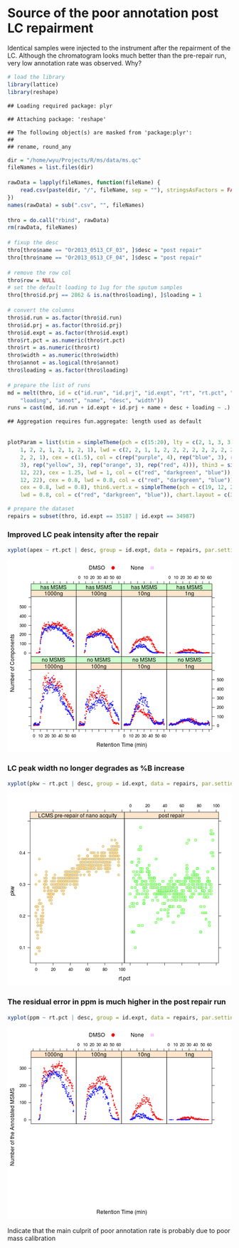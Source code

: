 Source of the poor annotation post LC repairment
========================================================

Identical samples were injected to the instrument after the repairment of the LC. Although the chromatogram looks much better than the pre-repair run, very low annotation rate was observed. Why?


```r
# load the library
library(lattice)
library(reshape)
```

```
## Loading required package: plyr
```

```
## Attaching package: 'reshape'
```

```
## The following object(s) are masked from 'package:plyr':
## 
## rename, round_any
```



```r
dir = "/home/wyu/Projects/R/ms/data/ms.qc"
fileNames = list.files(dir)

rawData = lapply(fileNames, function(fileName) {
    read.csv(paste(dir, "/", fileName, sep = ""), stringsAsFactors = FALSE)
})
names(rawData) = sub(".csv", "", fileNames)

thro = do.call("rbind", rawData)
rm(rawData, fileNames)

# fixup the desc
thro[thro$name == "Or2013_0513_CF_03", ]$desc = "post repair"
thro[thro$name == "Or2013_0513_CF_04", ]$desc = "post repair"

# remove the row col
thro$row = NULL
# set the default loading to 1ug for the sputum samples
thro[thro$id.prj == 2862 & is.na(thro$loading), ]$loading = 1

# convert the columns
thro$id.run = as.factor(thro$id.run)
thro$id.prj = as.factor(thro$id.prj)
thro$id.expt = as.factor(thro$id.expt)
thro$rt.pct = as.numeric(thro$rt.pct)
thro$rt = as.numeric(thro$rt)
thro$width = as.numeric(thro$width)
thro$annot = as.logical(thro$annot)
thro$loading = as.factor(thro$loading)

# prepare the list of runs
md = melt(thro, id = c("id.run", "id.prj", "id.expt", "rt", "rt.pct", "slice", 
    "loading", "annot", "name", "desc", "width"))
runs = cast(md, id.run + id.expt + id.prj + name + desc + loading ~ .)
```

```
## Aggregation requires fun.aggregate: length used as default
```

```r

plotParam = list(stim = simpleTheme(pch = c(15:20), lty = c(2, 1, 3, 3, 2, 2, 
    1, 2, 2, 1, 2, 1, 2, 1), lwd = c(2, 2, 1, 1, 2, 2, 2, 2, 2, 2, 2, 2, 2, 
    2, 2, 1), cex = c(1.5), col = c(rep("purple", 4), rep("blue", 3), rep("green", 
    3), rep("yellow", 3), rep("orange", 3), rep("red", 4))), thin3 = simpleTheme(pch = c(19, 
    12, 22), cex = 1.25, lwd = 1, col = c("red", "darkgreen", "blue")), thin6 = simpleTheme(pch = c(19, 
    12, 22), cex = 0.8, lwd = 0.8, col = c("red", "darkgreen", "blue")), thin = simpleTheme(pch = c(10:22), 
    cex = 0.8, lwd = 0.8), thin6.vert.x = simpleTheme(pch = c(19, 12, 22), cex = 0.8, 
    lwd = 0.8, col = c("red", "darkgreen", "blue")), chart.layout = c(3, 2))
```


```r
# prepare the dataset
repairs = subset(thro, id.expt == 35187 | id.expt == 34987)
```


### Improved LC peak intensity after the repair

```r
xyplot(apex ~ rt.pct | desc, group = id.expt, data = repairs, par.settings = plotParam$thin)
```

![plot of chunk unnamed-chunk-4](figure/unnamed-chunk-4.png) 

### LC peak width no longer degrades as %B increase

```r
xyplot(pkw ~ rt.pct | desc, group = id.expt, data = repairs, par.settings = plotParam$thin)
```

![plot of chunk unnamed-chunk-5](figure/unnamed-chunk-5.png) 

### The residual error in ppm is much higher in the post repair run

```r
xyplot(ppm ~ rt.pct | desc, group = id.expt, data = repairs, par.settings = plotParam$thin)
```

![plot of chunk unnamed-chunk-6](figure/unnamed-chunk-6.png) 

Indicate that the main culprit of poor annotation rate is probably due to poor mass calibration
